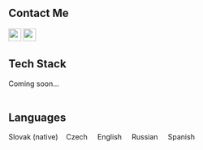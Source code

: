## Contact Me
  
<a name="gmail" href="mailto:monika.monika.mrazikova@gmail.com"><img src="https://img.icons8.com/color/48/000000/gmail-new.png" height="25"/></a>
<a name="linkedin" href="https://linkedin.com/in/monika-mrazikova"><img src="https://img.icons8.com/color/linkedin.png" height="25"/></a><br>
   

## Tech Stack

<div>
  Coming soon...
<!--   <img src="https://img.shields.io/badge/JavaScript-282C34?logo=javascript&logoColor=F7DF1E" alt="JavaScript logo" title="JavaScript" height="25" />
  
  <img src="https://img.shields.io/badge/React-282C34?logo=react&logoColor=61DAFB" alt="React Native logo" title="React" height="25" />

  <img src="https://img.shields.io/badge/Redux-282C34?logo=redux&logoColor=764ABC" alt="Redux logo" title="Redux" height="25" />

  <img src="https://img.shields.io/badge/HTML5-282C34?logo=html5&logoColor=E34F26" alt="HTML5 logo" title="HTML5" height="25" />

  <img src="https://img.shields.io/badge/CSS3-282C34?logo=css3&logoColor=1572B6" alt="CSS3 logo" title="CSS3" height="25" />
  
   <img src="https://img.shields.io/badge/Bootstrap-282C34?logo=bootstrap" alt="bootstrap logo" title="Bootstrap" height="25" />

  <img src="https://img.shields.io/badge/Node.js-282C34?logo=node.js&logoColor=339933" alt="Node.js logo" title="Node.js" height="25" />

  <img src="https://img.shields.io/badge/Express-282C34?logo=express&logoColor=FFFFFF" alt="Express.js logo" title="Express.js" height="25" />

  <img src="https://img.shields.io/badge/PostgreSQL-282C34?logo=postgresql&logoColor=E10098" alt="PostgreSQL logo" title="PostgreSQL" height="25" />

  <img src="https://img.shields.io/badge/Sequelize-282C34?logo=sequelize&logoColor=E10098" alt="Sequelize logo" title="Sequelize" height="25" />

  <img src="https://img.shields.io/badge/git-282C34?logo=git&logoColor=F05032" alt="git logo" title="git" height="25" /> -->

<!--   <img src="https://img.shields.io/badge/Jest-282C34?logo=jest&logoColor=C21325" alt="Jest logo" title="Jest" height="25" /> -->
  
</div><br>

## Languages

<div>
  <span>Slovak (native)&nbsp;&nbsp;&nbsp;</span>
  <span>Czech &nbsp;&nbsp;&nbsp;</span>
  <span>English &nbsp;&nbsp;&nbsp;</span>
  <span>Russian &nbsp;&nbsp;&nbsp;</span>
  <span>Spanish </span>
</div>
